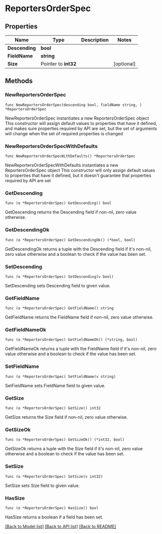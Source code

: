 # ReportersOrderSpec

## Properties

Name | Type | Description | Notes
------------ | ------------- | ------------- | -------------
**Descending** | **bool** |  | 
**FieldName** | **string** |  | 
**Size** | Pointer to **int32** |  | [optional] 

## Methods

### NewReportersOrderSpec

`func NewReportersOrderSpec(descending bool, fieldName string, ) *ReportersOrderSpec`

NewReportersOrderSpec instantiates a new ReportersOrderSpec object
This constructor will assign default values to properties that have it defined,
and makes sure properties required by API are set, but the set of arguments
will change when the set of required properties is changed

### NewReportersOrderSpecWithDefaults

`func NewReportersOrderSpecWithDefaults() *ReportersOrderSpec`

NewReportersOrderSpecWithDefaults instantiates a new ReportersOrderSpec object
This constructor will only assign default values to properties that have it defined,
but it doesn't guarantee that properties required by API are set

### GetDescending

`func (o *ReportersOrderSpec) GetDescending() bool`

GetDescending returns the Descending field if non-nil, zero value otherwise.

### GetDescendingOk

`func (o *ReportersOrderSpec) GetDescendingOk() (*bool, bool)`

GetDescendingOk returns a tuple with the Descending field if it's non-nil, zero value otherwise
and a boolean to check if the value has been set.

### SetDescending

`func (o *ReportersOrderSpec) SetDescending(v bool)`

SetDescending sets Descending field to given value.


### GetFieldName

`func (o *ReportersOrderSpec) GetFieldName() string`

GetFieldName returns the FieldName field if non-nil, zero value otherwise.

### GetFieldNameOk

`func (o *ReportersOrderSpec) GetFieldNameOk() (*string, bool)`

GetFieldNameOk returns a tuple with the FieldName field if it's non-nil, zero value otherwise
and a boolean to check if the value has been set.

### SetFieldName

`func (o *ReportersOrderSpec) SetFieldName(v string)`

SetFieldName sets FieldName field to given value.


### GetSize

`func (o *ReportersOrderSpec) GetSize() int32`

GetSize returns the Size field if non-nil, zero value otherwise.

### GetSizeOk

`func (o *ReportersOrderSpec) GetSizeOk() (*int32, bool)`

GetSizeOk returns a tuple with the Size field if it's non-nil, zero value otherwise
and a boolean to check if the value has been set.

### SetSize

`func (o *ReportersOrderSpec) SetSize(v int32)`

SetSize sets Size field to given value.

### HasSize

`func (o *ReportersOrderSpec) HasSize() bool`

HasSize returns a boolean if a field has been set.


[[Back to Model list]](../README.md#documentation-for-models) [[Back to API list]](../README.md#documentation-for-api-endpoints) [[Back to README]](../README.md)



